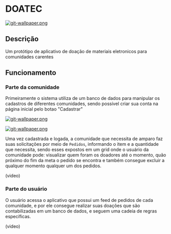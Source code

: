 # DOATEC

[![git-wallpaper.png](https://i.imgur.com/vmhxlVV.png)](hhttps://i.imgur.com/vmhxlVV.png)

## Descrição
Um protótipo de aplicativo de doação de materiais eletronicos para comunidades carentes

## Funcionamento

### Parte da comunidade
Primeiramente o sistema utiliza de um banco de dados para manipular os cadastros de diferentes comunidades, sendo possível criar sua conta na página inicial pelo botao "Cadastrar"

[![git-wallpaper.png](https://i.imgur.com/lXgsmfR.png)](https://i.imgur.com/lXgsmfR.png)

[![git-wallpaper.png](https://i.imgur.com/gf7VrLw.png)](https://i.imgur.com/gf7VrLw.png)

Uma vez cadastrada e logada, a comunidade que necessita de amparo faz suas solicitações por meio de `Pedidos`, informando o item e a quantidade que necessita, sendo esses expostos em um grid onde o usuário da comunidade pode: visualizar quem foram os doadores até o momento, quão próximo do fim da meta o pedido se encontra e também consegue excluir a qualquer momento qualquer um dos pedidos.

(video)

### Parte do usuário
O usuário acessa o aplicativo que possui um feed de pedidos de cada comunidade, e por ele consegue realizar suas doações que são contabilizadas em um banco de dados, e seguem uma cadeia de regras específicas.

(video)